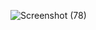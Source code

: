 ![Screenshot (78)](https://github.com/Coderships/Online-Registration-form/assets/91427392/29874b05-516a-4ff7-9451-f8165f96c0ea)
